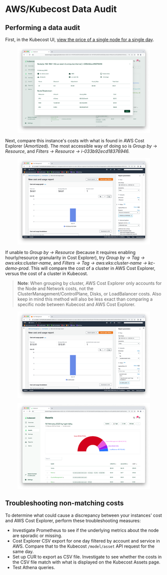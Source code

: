 # AWS/Kubecost Data Audit

## Performing a data audit

First, in the Kubecost UI, [view the price of a single node for a single day](./).

<figure><img src="/images/data-auditing/dataaudit-step4.png" alt=""><figcaption></figcaption></figure>

Next, compare this instance's costs with what is found in AWS Cost Explorer (Amortized). The most accessible way of doing so is _Group by_ -> _Resource_, and _Filters -> Resource -> i-033b92ecd18376946._

<figure><img src="/images/data-auditing/dataaudit-aws-costexplorer1.png" alt=""><figcaption></figcaption></figure>

If unable to _Group by -> Resource_ (because it requires enabling hourly/resource granularity in Cost Explorer), try _Group by -> Tag -> aws:eks:cluster-name_, and _Filters -> Tag -> aws:eks:cluster-name -> kc-demo-prod_. This will compare the cost of a cluster in AWS Cost Explorer, versus the cost of a cluster in Kubecost.

> **Note**: When grouping by cluster, AWS Cost Explorer only accounts for the Node and Network costs, not the ClusterManagement/ControlPlane, Disks, or LoadBalancer costs. Also keep in mind this method will also be less exact than comparing a specific node between Kubecost and AWS Cost Explorer.

<figure><img src="/images/data-auditing/dataaudit-aws-costexplorer2.png" alt=""><figcaption></figcaption></figure>

<figure><img src="/images/data-auditing/dataaudit-aws-kubecost.png" alt=""><figcaption></figcaption></figure>

## Troubleshooting non-matching costs

To determine what could cause a discrepancy between your instances' cost and AWS Cost Explorer, perform these troubleshooting measures:

* Investigate Prometheus to see if the underlying metrics about the node are sporadic or missing.
* Cost Explorer CSV export for one day filtered by account and service in AWS. Compare that to the Kubecost `/model/asset` API request for the same day.
* Set up CUR to export as CSV file. Investigate to see whether the costs in the CSV file match with what is displayed on the Kubecost Assets page.
* Test Athena queries.
